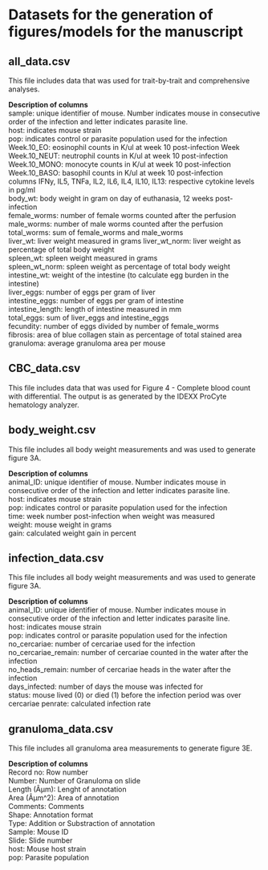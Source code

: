 # Datasets for the generation of figures/models for the manuscript

## all_data.csv
This file includes data that was used for trait-by-trait and comprehensive analyses.    
  
**Description of columns**  
sample: unique identifier of mouse. Number indicates mouse in consecutive order of the infection and letter indicates parasite line.   
host: indicates mouse strain  
pop:  indicates control or parasite population used for the infection  
Week.10_EO: eosinophil counts in K/ul at week 10 post-infection	Week  
Week.10_NEUT: neutrophil counts in K/ul at week 10 post-infection  
Week.10_MONO: monocyte counts in K/ul at week 10 post-infection  
Week.10_BASO: basophil counts in K/ul at week 10 post-infection  
columns IFNy, IL5, TNFa, IL2, IL6, IL4, IL10, IL13: respective cytokine levels in pg/ml  
body_wt: body weight in gram on day of euthanasia, 12 weeks post-infection  
female_worms: number of female worms counted after the perfusion  
male_worms: number of male worms counted after the perfusion  
total_worms: sum of female_worms and male_worms  
liver_wt: liver weight measured in grams
liver_wt_norm: liver weight as percentage of total body weight  
spleen_wt: spleen weight measured in grams  
spleen_wt_norm: spleen weight as percentage of total body weight  
intestine_wt: weight of the intestine (to calculate egg burden in the intestine)  
liver_eggs: number of eggs per gram of liver  
intestine_eggs: number of eggs per gram of intestine  
intestine_length: length of intestine measured in mm  
total_eggs: sum of liver_eggs and intestine_eggs  
fecundity: number of eggs divided by number of female_worms  
fibrosis: area of blue collagen stain as percentage of total stained area  
granuloma: average granuloma area per mouse 

## CBC_data.csv
This file includes data that was used for Figure 4 - Complete blood count with differential. The output is as generated by the IDEXX ProCyte hematology analyzer.  

## body_weight.csv  
This file includes all body weight measurements and was used to generate figure 3A.  

**Description of columns**  
animal_ID: unique identifier of mouse. Number indicates mouse in consecutive order of the infection and letter indicates parasite line.   
host: indicates mouse strain  
pop:  indicates control or parasite population used for the infection  
time: week number post-infection when weight was measured  
weight: mouse weight in grams  
gain: calculated weight gain in percent    

## infection_data.csv  
This file includes all body weight measurements and was used to generate figure 3A.  

**Description of columns**  
animal_ID: unique identifier of mouse. Number indicates mouse in consecutive order of the infection and letter indicates parasite line.   
host: indicates mouse strain  
pop:  indicates control or parasite population used for the infection  
no_cercariae: number of cercariae used for the infection  
no_cercariae_remain: number of cercariae counted in the water after the infection    
no_heads_remain: number of cercariae heads in the water after the infection  
days_infected: number of days the mouse was infected for  
status: mouse lived (0) or died (1) before the infection period was over  
cercariae	penrate: calculated infection rate

## granuloma_data.csv  
This file includes all granuloma area measurements to generate figure 3E. 

**Description of columns**  
Record no: Row number  
Number: Number of Granuloma on slide  
Length (Âµm): Lenght of annotation  
Area (Âµm^2): Area of annotation  
Comments: Comments  
Shape: Annotation format  
Type: Addition or Substraction of annotation  
Sample: Mouse ID  
Slide: Slide number  
host: Mouse host strain  
pop: Parasite population

